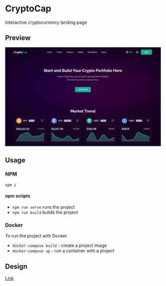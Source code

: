 # CryptoCap

Interactive cryptocurrency landing page

## Preview

![CryptoCap preview](src/assets/img/CryptoCapPreview.png)

## Usage

### NPM

```
npm i
```

#### npm scripts

- `npm run serve` runs the project
- `npm run build` builds the project

### Docker

To run the project with Docker

- `docker-compose build` - create a project image
- `docker-compose up` - run a container with a project

## Design

[Link](https://www.behance.net/gallery/132244953/Cryptocurrency-Landing-Page)
